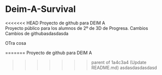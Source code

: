 # Deim-A-Survival
<<<<<<< HEAD
 Proyecto de github para DEIM A <br>
 Proyecto público para los alumnos de 2º de 3D de Progresa.
 Cambios
 Cambios de githubasdasdasda
 
 OTra cosa
 
=======
 Proyecto de github para DEIM A
>>>>>>> parent of 1a4c3a4 (Update README.md)
>>>>>>> asdasdasdasdasd
